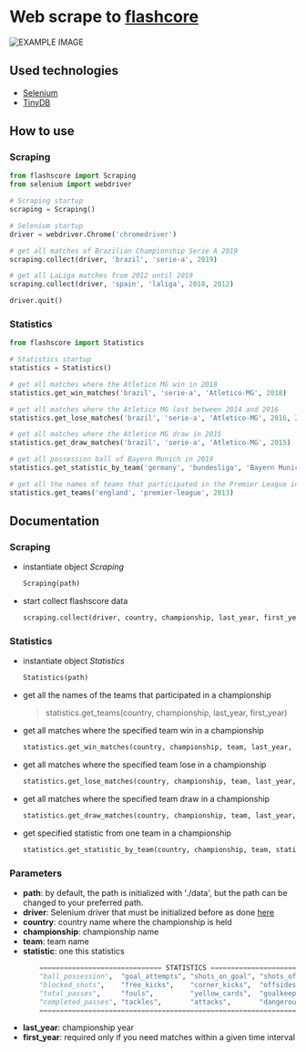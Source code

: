 # Web scrape to [flashcore](flashscore.com)

![EXAMPLE IMAGE](https://raw.githubusercontent.com/gustavofariaa/flashscore_scraping/master/flashscore_scraping_image.png)

## Used technologies

- [Selenium](https://selenium-python.readthedocs.io/)
- [TinyDB](https://tinydb.readthedocs.io/en/latest/)

## How to use 

### Scraping

```python
from flashscore import Scraping
from selenium import webdriver

# Scraping startup
scraping = Scraping()

# Selenium startup
driver = webdriver.Chrome('chromedriver')

# get all matches of Brazilian Championship Serie A 2019
scraping.collect(driver, 'brazil', 'serie-a', 2019)

# get all LaLiga matches from 2012 until 2019
scraping.collect(driver, 'spain', 'laliga', 2018, 2012)

driver.quit()
```

### Statistics

```python
from flashscore import Statistics

# Statistics startup
statistics = Statistics()

# get all matches where the Atletico MG win in 2018
statistics.get_win_matches('brazil', 'serie-a', 'Atletico-MG', 2018)

# get all matches where the Atletico MG lost between 2014 and 2016
statistics.get_lose_matches('brazil', 'serie-a', 'Atletico-MG', 2016, 2014)

# get all matches where the Atletico MG draw in 2015
statistics.get_draw_matches('brazil', 'serie-a', 'Atletico-MG', 2015)

# get all possession ball of Bayern Munich in 2019
statistics.get_statistic_by_team('germany', 'bundesliga', 'Bayern Munich', statistic, 2017)

# get all the names of teams that participated in the Premier League in 2019
statistics.get_teams('england', 'premier-league', 2013)
```

## Documentation

### Scraping

- instantiate object *Scraping*
    ```python
    Scraping(path)
    ```
- start collect flashscore data
    ```python
    scraping.collect(driver, country, championship, last_year, first_year)
    ```

### Statistics

- instantiate object *Statistics*
    ```python
    Statistics(path)
    ```

- get all the names of the teams that participated in a championship
    > statistics.get_teams(country, championship, last_year, first_year)
   
- get all matches where the specified team win in a championship
    ```python
    statistics.get_win_matches(country, championship, team, last_year, first_year)
    ```

- get all matches where the specified team lose in a championship
    ```python
    statistics.get_lose_matches(country, championship, team, last_year, first_year)
    ```

- get all matches where the specified team draw in a championship
    ```python
    statistics.get_draw_matches(country, championship, team, last_year, first_year)
    ```

- get specified statistic from one team in a championship
    ```python
    statistics.get_statistic_by_team(country, championship, team, statistic, last_year, first_year)
    ```

### Parameters

- **path**: by default, the path is initialized with './data', but the path can be changed to your preferred path.
- **driver**: Selenium driver that must be initialized before as done [here](https://selenium-python.readthedocs.io/getting-started.html)
- **country**: country name where the championship is held
- **championship**: championship name
- **team**: team name
- **statistic**: one this statistics
    ```python
        ============================== STATISTICS ===============================
        "ball_possession",  "goal_attempts", "shots_on_goal", "shots_off_goal", 
        "blocked_shots",    "free_kicks",    "corner_kicks",  "offsides", 
        "total_passes",     "fouls",         "yellow_cards",  "goalkeeper_saves", 
        "completed_passes", "tackles",       "attacks",       "dangerous_attacks" 
        =========================================================================
    ```
- **last_year**: championship year
- **first_year**: required only if you need matches within a given time interval
